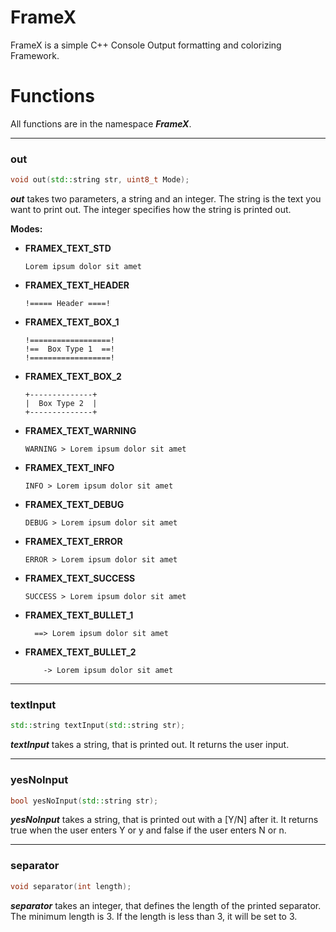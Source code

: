 # FrameX
FrameX is a simple C++ Console Output formatting and colorizing Framework.

# Functions
All functions are in the namespace **_FrameX_**.
***
### out
```c++
void out(std::string str, uint8_t Mode);
```
**_out_** takes two parameters, a string and an integer.
The string is the text you want to print out.
The integer specifies how the string is printed out.

__Modes:__
* **FRAMEX_TEXT_STD**
  ```
  Lorem ipsum dolor sit amet
  ```
* **FRAMEX_TEXT_HEADER**
  ```
  !===== Header ====!
  ```
* **FRAMEX_TEXT_BOX_1**
  ```
  !==================!
  !==  Box Type 1  ==!
  !==================!
  ```
* **FRAMEX_TEXT_BOX_2**
  ```
  +--------------+
  |  Box Type 2  |
  +--------------+
  ```
* **FRAMEX_TEXT_WARNING**
  ```
  WARNING > Lorem ipsum dolor sit amet
  ```
* **FRAMEX_TEXT_INFO**
  ```
  INFO > Lorem ipsum dolor sit amet
  ```
* **FRAMEX_TEXT_DEBUG**
  ```
  DEBUG > Lorem ipsum dolor sit amet
  ```
* **FRAMEX_TEXT_ERROR**
  ```
  ERROR > Lorem ipsum dolor sit amet
  ```
* **FRAMEX_TEXT_SUCCESS**
  ```
  SUCCESS > Lorem ipsum dolor sit amet
  ```
* **FRAMEX_TEXT_BULLET_1**
  ```
    ==> Lorem ipsum dolor sit amet
  ```
* **FRAMEX_TEXT_BULLET_2**
  ```
      -> Lorem ipsum dolor sit amet
  ```

***
### textInput
```c++
std::string textInput(std::string str);
```
**_textInput_** takes a string, that is printed out.
It returns the user input.

***
### yesNoInput
```c++
bool yesNoInput(std::string str);
```
**_yesNoInput_** takes a string, that is printed out with a [Y/N] after it.
It returns true when the user enters Y or y and false if the user enters N or n.

***
### separator
```c++
void separator(int length);
```
**_separator_** takes an integer, that defines the length of the printed separator.
The minimum length is 3.
If the length is less than 3, it will be set to 3.